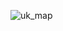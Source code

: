 ![uk_map](https://user-images.githubusercontent.com/77920592/212891987-cbbc4359-a207-4f61-8f23-09be8d406a90.png)

